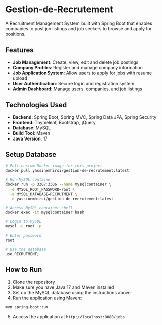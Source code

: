# Gestion-de-Recrutement
A Recruitment Management System built with Spring Boot that enables companies to post job listings and job seekers to browse and apply for positions.

## Features

- **Job Management**: Create, view, edit and delete job postings
- **Company Profiles**: Register and manage company information
- **Job Application System**: Allow users to apply for jobs with resume upload
- **User Authentication**: Secure login and registration system
- **Admin Dashboard**: Manage users, companies, and job listings

## Technologies Used

- **Backend**: Spring Boot, Spring MVC, Spring Data JPA, Spring Security
- **Frontend**: Thymeleaf, Bootstrap, jQuery
- **Database**: MySQL
- **Build Tool**: Maven
- **Java Version**: 17

## Setup Database

```bash
# Pull custom Docker image for this project
docker pull yassinemhirsi/gestion-de-recrutement:latest

# Run MySQL container
docker run -p 3307:3306 --name mysqlcontainer \
  -e MYSQL_ROOT_PASSWORD=root \
  -e MYSQL_DATABASE=RECRUTMENT \
  -d yassinemhirsi/gestion-de-recrutement:latest

# Access MySQL container shell
docker exec -it mysqlcontainer bash

# Login to MySQL
mysql -u root -p

# Enter password
root

# Use the database
use RECRUTMENT;
```

## How to Run

1. Clone the repository
2. Make sure you have Java 17 and Maven installed
3. Set up the MySQL database using the instructions above
4. Run the application using Maven:

```bash
mvn spring-boot:run
```

5. Access the application at `http://localhost:8080/jobs`
